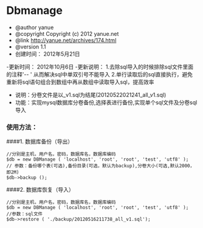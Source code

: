 Dbmanage
========
* @author yanue
* @copyright Copyright (c) 2012 yanue.net
* @link http://yanue.net/archives/174.html
* @version 1.1
* 创建时间： 2012年5月21日

-更新时间： 2012年10月6日
-更新说明： 1.去除sql导入的时候排除sql文件里面的注释'-- ' 从而解决sql中单双引号不能导入
            2.单行读取后的sql直接执行，避免重新将sql语句组合到数组中再从数组中读取导入sql，提高效率

* 说明：分卷文件是以_v1.sql为结尾(20120522021241_all_v1.sql)
* 功能：实现mysql数据库分卷备份,选择表进行备份,实现单个sql文件及分卷sql导入
### 使用方法：

####1. 数据库备份（导出）

    //分别是主机，用户名，密码，数据库名，数据库编码
    $db = new DBManage ( 'localhost', 'root', 'root', 'test', 'utf8' );
    // 参数：备份哪个表(可选),备份目录(可选，默认为backup),分卷大小(可选,默认2000，即2M)
    $db->backup ();
    
####2. 数据库恢复（导入）

    //分别是主机，用户名，密码，数据库名，数据库编码
    $db = new DBManage ( 'localhost', 'root', 'root', 'test', 'utf8' );
    //参数：sql文件
    $db->restore ( './backup/20120516211738_all_v1.sql');
